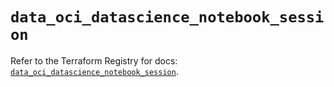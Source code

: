 # `data_oci_datascience_notebook_session`

Refer to the Terraform Registry for docs: [`data_oci_datascience_notebook_session`](https://registry.terraform.io/providers/oracle/oci/6.18.0/docs/data-sources/datascience_notebook_session).
